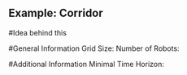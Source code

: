 ## Example: Corridor 

#Idea behind this

#General Information
Grid Size:
Number of Robots:

#Additional Information
Minimal Time Horizon:




